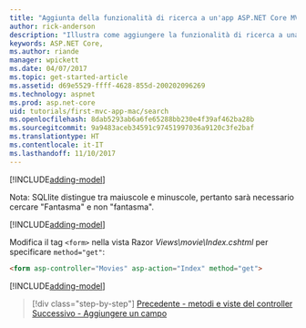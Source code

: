 ```yaml
---
title: "Aggiunta della funzionalità di ricerca a un'app ASP.NET Core MVC"
author: rick-anderson
description: "Illustra come aggiungere la funzionalità di ricerca a una semplice app ASP.NET Core MVC"
keywords: ASP.NET Core,
ms.author: riande
manager: wpickett
ms.date: 04/07/2017
ms.topic: get-started-article
ms.assetid: d69e5529-ffff-4628-855d-200202096269
ms.technology: aspnet
ms.prod: asp.net-core
uid: tutorials/first-mvc-app-mac/search
ms.openlocfilehash: 8dab5293ab6a6fe65288bb230e4f39af462ba28b
ms.sourcegitcommit: 9a9483aceb34591c97451997036a9120c3fe2baf
ms.translationtype: HT
ms.contentlocale: it-IT
ms.lasthandoff: 11/10/2017
---
```

[!INCLUDE[adding-model](../../includes/mvc-intro/search1.md)]

Nota: SQLlite distingue tra maiuscole e minuscole, pertanto sarà necessario cercare "Fantasma" e non "fantasma".

[!INCLUDE[adding-model](../../includes/mvc-intro/search2.md)]

Modifica il tag `<form>` nella vista Razor *Views\movie\Index.cshtml* per specificare `method="get"`:

```html
<form asp-controller="Movies" asp-action="Index" method="get">
```

[!INCLUDE[adding-model](../../includes/mvc-intro/search3.md)]

>[!div class="step-by-step"]
[Precedente - metodi e viste del controller](controller-methods-views.md)
[Successivo - Aggiungere un campo](new-field.md)
